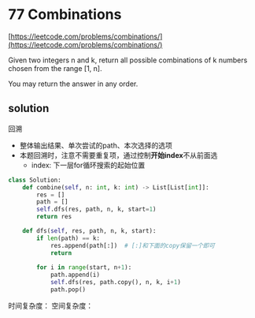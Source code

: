 # 77 Combinations
[https://leetcode.com/problems/combinations/](https://leetcode.com/problems/combinations/)

Given two integers n and k, return all possible combinations of k numbers chosen from the range [1, n].

You may return the answer in any order.

## solution

回溯
- 整体输出结果、单次尝试的path、本次选择的选项
- 本题回溯时，注意不需要重复项，通过控制**开始index**不从前面选
  - index: 下一层for循环搜索的起始位置

```python
class Solution:
    def combine(self, n: int, k: int) -> List[List[int]]:
        res = []
        path = []
        self.dfs(res, path, n, k, start=1)
        return res

    def dfs(self, res, path, n, k, start):
        if len(path) == k:
            res.append(path[:])  # [:]和下面的copy保留一个即可
            return
        
        for i in range(start, n+1):            
            path.append(i)
            self.dfs(res, path.copy(), n, k, i+1)
            path.pop()
```

时间复杂度：
空间复杂度：
